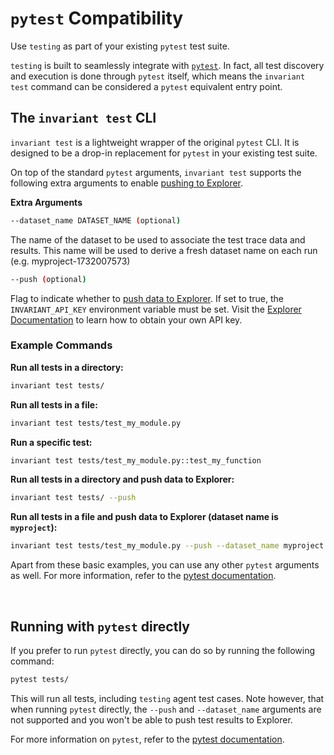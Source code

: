 # `pytest` Compatibility

<div class='subtitle'>Use <code>testing</code> as part of your existing <code>pytest</code> test suite.</div>

`testing` is built to seamlessly integrate with [`pytest`](https://docs.pytest.org/en/stable/). In fact, all test discovery and execution is done through `pytest` itself, which means the `invariant test` command can be considered a `pytest` equivalent entry point.

## The `invariant test` CLI

`invariant test` is a lightweight wrapper of the original `pytest` CLI. It is designed to be a drop-in replacement for `pytest` in your existing test suite.

On top of the standard `pytest` arguments, `invariant test` supports the following extra arguments to enable [pushing to Explorer](./Visual_Debugger.md).

**Extra Arguments**

```bash
--dataset_name DATASET_NAME (optional)
```

The name of the dataset to be used to associate the test trace data and
results. This name will be used to derive a fresh dataset name on each run
(e.g. myproject-1732007573)

```bash
--push (optional)
```

Flag to indicate whether to [push data to Explorer](./visual-debugging.md). If set to true,
the `INVARIANT_API_KEY` environment variable must be set. Visit the [Explorer Documentation](https://explorer.invariantlabs.ai/docs/explorer) to learn how to obtain your own API key.

### Example Commands

**Run all tests in a directory:**
```bash
invariant test tests/
```

**Run all tests in a file:**
```bash
invariant test tests/test_my_module.py
```

**Run a specific test:**
```bash
invariant test tests/test_my_module.py::test_my_function
```

**Run all tests in a directory and push data to Explorer:**
```bash
invariant test tests/ --push
```

**Run all tests in a file and push data to Explorer (dataset name is `myproject`):**
```bash
invariant test tests/test_my_module.py --push --dataset_name myproject
```

Apart from these basic examples, you can use any other `pytest` arguments as well. For more information, refer to the [pytest documentation](https://docs.pytest.org/en/stable/usage.html#specifying-tests-selecting-tests).

<br/>

## Running with `pytest` directly

If you prefer to run `pytest` directly, you can do so by running the following command:

```bash
pytest tests/
```

This will run all tests, including `testing` agent test cases. Note however, that when running `pytest` directly, the `--push` and `--dataset_name` arguments are not supported and you won't be able to push test results to Explorer.

For more information on `pytest`, refer to the [pytest documentation](https://docs.pytest.org/en/stable/).